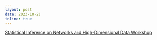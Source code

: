 ```yaml
---
layout: post
date: 2023-10-20
inline: true
---
```


[Statistical Inference on Networks and High-Dimensional Data Workshop](https://brinmrc.umd.edu/programs/workshops/fall23/fall23-workshop-statistics.html)